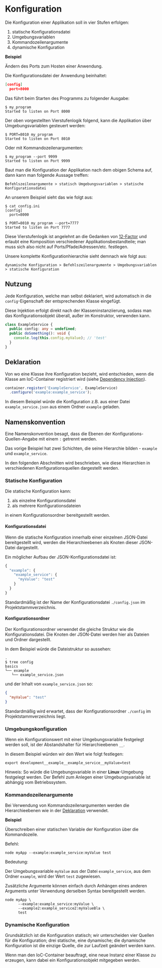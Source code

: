 # Konfiguration

Die Konfiguration einer Applikation soll in vier Stufen erfolgen:

1. statische Konfigurationsdatei
2. Umgebungsvariablen
3. Kommandozeilenargumente
4. dynamische Konfiguration

**Beispiel**

Ändern des Ports zum Hosten einer Anwendung.

Die Konfigurationsdatei der Anwendung beinhaltet:

```json
[config]
  port=8000
```

Das führt beim Starten des Programms zu folgender Ausgabe:

```
$ my_program
Started to listen on Port 8000
```

Der oben vorgestellten Vierstufenlogik folgend, kann die Applikation über
Umgebungsvariablen gesteuert werden:

```
$ PORT=8010 my_program
Started to listen on Port 8010
```

Oder mit Kommandozeilenargumenten:

```
$ my_program --port 9999
Started to listen on Port 9999
```

Baut man die Konfiguration der Applikation nach dem obigen Schema auf, dann kann
man folgende Aussage treffen:

`Befehlszeilenargumente > statisch Umgebungsvariablen > statische Konfigurationsdatei`

An unserem Beispiel sieht das wie folgt aus:

```
$ cat config.ini
[config]
  port=8000

$ PORT=8010 my_program --port=7777
Started to listen on Port 7777
```

Diese Vierstufenlogik ist angelehnt an die Gedanken von
[12-Factor](https://12factor.net/de/config) und erlaubt eine Komposition
verschiedener Applikationsbestandteile; man muss sich also nicht auf
Ports/Pfade/Adressen/etc. festlegen.

Unsere komplette Konfigurationhierarchie sieht demnach wie folgt aus:

`dynamische Konfiguration > Befehlszeilenargumente > Umgebungsvariablen > statische Konfiguration`

## Nutzung

Jede Konfiguration, welche man selbst deklariert, wird automatisch in die
`config`-Eigenschaft der entsprechenden Klasse eingefügt.

Diese Injektion erfolgt direkt nach der Klasseninstanziierung, sodass man das
Konfigurationsobjekt überall, außer im Konstruktor, verwenden kann.

```typescript
class ExampleService {
  public config: any = undefined;
  public doSomething(): void {
    console.log(this.config.myValue); // 'test'
  }
}
```

## Deklaration

Von wo eine Klasse ihre Konfiguration bezieht, wird entschieden, wenn die Klasse am IoC-Container registriert wird (siehe
[Dependency Injection](../module-interaction/dependency-injection.md)).

```typescript
container.register('ExampleService', ExampleService)
  .configure('example:example_service');
```

In diesem Beispiel würde die Konfiguration z.B. aus einer Datei `example_service.json` aus einem Ordner `example` geladen.

## Namenskonvention

Eine Namenskonvention besagt, dass die Ebenen der Konfigurations-Quellen-Angabe mit einem `:` getrennt werden.

Das vorige Beispiel hat zwei Schichten, die seine Hierarchie bilden -
`example` und `example_service`.

In den folgenden Abschnitten wird beschrieben, wie diese Hierarchien in
verschiedenen Konfigurationsquellen dargestellt werden.

### Statische Konfiguration

Die statische Konfiguration kann:

1. als einzelne Konfigurationsdatei
1. als mehrere Konfigurationsdateien

in einem Konfigurationsordner bereitgestellt werden.

#### Konfigurationsdatei

Wenn die statische Konfiguration innerhalb einer einzelnen JSON-Datei
bereitgestellt wird, werden die Hierarchieebenen als Knoten dieser JSON-Datei
dargestellt.

Ein möglicher Aufbau der JSON-Konfigurationsdatei ist:

```javascript
{
  "example": {
    "example_service": {
      "myValue": "test"
    }
  }
}
```

Standardmäßig ist der Name der Konfigurationsdatei `./config.json` im Projektstammverzeichnis.

#### Konfigurationsordner

Der Konfigurationsordner verwendet die gleiche Struktur wie die
Konfigurationsdatei. Die Knoten der JSON-Datei werden hier als Dateien und
Ordner dargestellt.

In dem Beispiel würde die Dateistruktur so aussehen:

```
.
$ tree config 
basics
└── example
   └── example_service.json
```

und der Inhalt von `example_service.json` so:

```json
{
  "myValue": "test"
}
```

Standardmäßig wird erwartet, dass der Konfigurationsordner `./config` im
Projektstammverzeichnis liegt.

### Umgebungskonfiguration

Wenn ein Konfigurationswert mit einer Umgebungsvariable festgelegt werden soll,
ist der Abstandshalter für Hierarchieebenen `__`.

In diesem Beispiel würden wir den Wert wie folgt festlegen:

```
export development__example__example_service__myValue=test
```

Hinweis: So würde die Umgebungsvariable in einer **Linux**-Umgebung festgelegt
werden. Der Befehl zum Anlegen einer Umgebungsvariable ist abhängig vom
Betriebssystem.

### Kommandozeilenargumente

Bei Verwendung von Kommandozeilenargumenten werden die Hierarchieebenen wie in
der [Deklaration](#Deklaration) verwendet.

**Beispiel**

Überschreiben einer statischen Variable der Konfiguration über die Kommandozeile.

Befehl: 

```
node myApp --example:example_service:myValue test
```

Bedeutung:

Der Umgebungsvariable `myValue` aus der Datei `example_service`,
aus dem Ordner `example`, wird der Wert `test` zugewiesen.

Zusätzliche Argumente können einfach durch Anhängen eines anderen Arguments
unter Verwendung derselben Syntax bereitgestellt werden.

```
node myApp \
      --example:example_service:myValue \
      --example2:example_service2:myValueBla \
      test
```

### Dynamische Konfiguration

Grundsätzlich ist die Konfiguration statisch;
wir unterscheiden vier Quellen für die Konfiguration;
drei statische, eine dynamische;
die dynamische Konfiguration ist die einzige Quelle, die zur Laufzeit geändert werden kann.

Wenn man den IoC-Container beauftragt, eine neue Instanz einer Klasse zu
erzeugen, kann dabei ein Konfigurationsobjekt mitgegeben werden.
